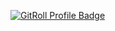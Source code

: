 <a href="https://gitroll.io/profile/uFCMxIzt4E8hrsvnEv1Jgb6jACPB2" target="_blank"><img src="https://gitroll.io/api/badges/profiles/v1/uFCMxIzt4E8hrsvnEv1Jgb6jACPB2" alt="GitRoll Profile Badge"/></a>
